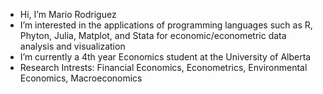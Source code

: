 - Hi, I’m Mario Rodriguez
- I’m interested in the applications of programming languages such as R, Phyton, Julia, Matplot, and Stata for economic/econometric data analysis and visualization 
-  I’m currently a 4th year Economics student at the University of Alberta
-  Research Intrests: Financial Economics, Econometrics, Environmental Economics, Macroeconomics
